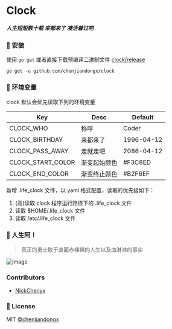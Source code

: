 # Clock

***人生短短数十载 来都来了 凑活着过吧***

### 🔰 安装

使用 `go get` 或者直接下载预编译二进制文件 [clock/release](https://github.com/chenjiandongx/clock/releases)

```shell
go get -u github.com/chenjiandongx/clock
```

### 🔑 环境变量

clock 默认会优先读取下列的环境变量

| Key | Desc | Default |
| --- | ---- | ------- |
| CLOCK_WHO | 称呼 | Coder |
| CLOCK_BIRTHDAY | 来都来了 | 1996-04-12 |
| CLOCK_PASS_AWAY | 走就走吧 | 2086-04-12 |
| CLOCK_START_COLOR | 渐变起始颜色 | #F3C8ED |
| CLOCK_END_COLOR | 渐变终止颜色 | #B2F6EF |

新增 .life_clock 文件，以 yaml 格式配置，读取的优先级如下：
1. (高)读取 clock 程序运行路径下的 .life_clock 文件 
2. 读取 $HOME/.life_clock 文件
3. 读取 /etc/.life_clock 文件

### 🤔 人生阿！
> 真正的勇士敢于直面赤裸裸的人生以及血淋淋的事实

![image](https://user-images.githubusercontent.com/19553554/143389082-c135142f-d493-41a8-8774-529b9554dabf.png)

### Contributors

- [NickChenyx](https://github.com/nickChenyx)

### 🔖 License

MIT [©chenjiandongx](https://github.com/chenjiandongx)

